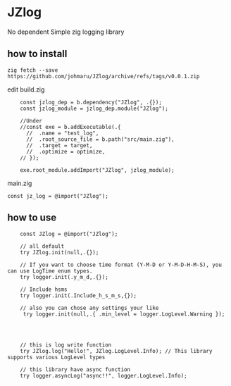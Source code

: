 # JZlog

No dependent Simple zig logging library

## how to install

```zig fetch --save https://github.com/johmaru/JZlog/archive/refs/tags/v0.0.1.zip```

edit build.zig

```zig
    const jzlog_dep = b.dependency("JZlog", .{});
    const jzlog_module = jzlog_dep.module("JZlog");

    //Under
    //const exe = b.addExecutable(.{
      //  .name = "test_log",
      //  .root_source_file = b.path("src/main.zig"),
      //  .target = target,
      //  .optimize = optimize,
    // });

    exe.root_module.addImport("JZlog", jzlog_module);
```

main.zig

```zig
const jz_log = @import("JZlog");
```

## how to use

```zig
    const JZlog = @import("JZlog");

    // all default
    try JZlog.init(null,.{}); 

    // If you want to choose time format (Y-M-D or Y-M-D-H-M-S), you can use LogTime enum types.
    try logger.init(.y_m_d,.{}); 

    // Include hsms
    try logger.init(.Include_h_s_m_s,{}); 
    
    // also you can chose any settings your like
     try logger.init(null,.{ .min_level = logger.LogLevel.Warning }); 




    // this is log write function
    try JZlog.log("Hello!", JZlog.LogLevel.Info); // This library supports various LogLevel types

    // this library have async function
    try logger.asyncLog("async!!", logger.LogLevel.Info);
```
